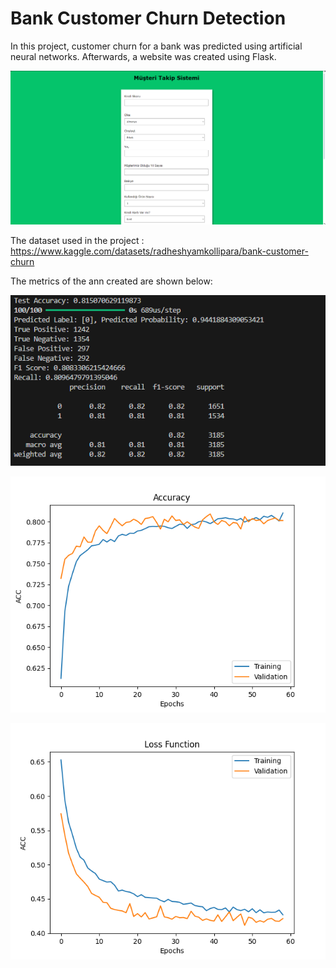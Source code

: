 # Bank Customer Churn Detection 

In this project, customer churn for a bank was predicted using artificial neural networks. Afterwards, a website was created using Flask.

![site](/pics/website.png)

The dataset used in the project : https://www.kaggle.com/datasets/radheshyamkollipara/bank-customer-churn

The metrics of the  ann created are shown below:

![metrics](pics/metrics.png)

![acc](/pics/acc.png)

![loss](/pics/loss.png)